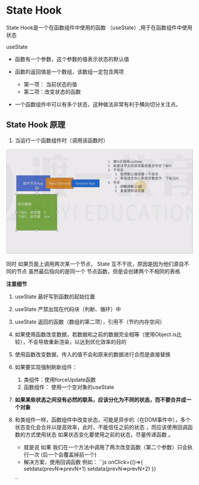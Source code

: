 # State Hook

State Hook是一个在函数组件中使用的函数 （useState）,用于在函数组件中使用状态

useState
- 函数有一个参数，这个参数的值表示状态的默认值
- 函数的返回值是一个数组，该数组一定包含两项
  - 第一项： 当前状态的值
  - 第二项：改变状态的函数

- 一个函数组件中可以有多个状态，这种做法非常有利于横向切分关注点。


## State Hook 原理
 
 1. 当运行一个函数组件时（调用该函数时）

![alt](./demo//src//63A16E28-3BA9-4FB1-817D-DA8884117975.png)


同时 如果页面上调用两次某一个节点， State 互不干扰，原因是因为他们源自不同的节点 虽然最后指向的是同一个 节点函数，但是会创建两个不相同的表格


**注意细节**

1. useState 最好写到函数的起始位置
2. useState 严禁出现在代码块（判断、循环）中
3. useState 返回的函数（数组的第二项），引用不（节约内存空间）
4. 如果使用函数改变数据，若数据和之前的数据完全相等（使用Object.is比较），不会导致重新渲染，以达到优化效率的目的
5. 使用函数改变数据，传入的值不会和原来的数据进行合而是直接替换
6. 如果要实现强制刷新组件：
    1. 类组件：使用forceUpdate函数
    2. 函数组件： 使用一个空对象的useState
7. **如果某些状态之间没有必然的联系，应该分化为不同的状态，而不要合并成一个对象**
8. 和类组件一样，函数组件中改变状态，可能是异步的（在DOM事件中），多个状态变化会合并以提高效率，此时，不能信任之前的状态 ，而应该使用回调函数的方式使用状态
   如果状态变化要使用之前的状态，尽量传递函数 。 
   - 就是说 如果 我们在一个方法中调用了两次改变函数（第二个参数）只会执行一次 (后一个会覆盖掉前一个)
   - 解决方案，使用回调函数   例如： 
   ``js
   onClick={()=>{
        setdata(prevN=>prevN+1)
         setdata(prevN=>prevN+2)
      }}
   
   ``
